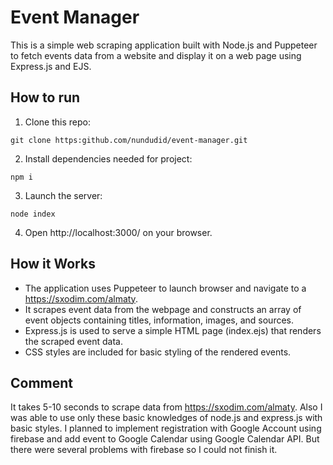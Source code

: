 # Event Manager
This is a simple web scraping application built with Node.js and Puppeteer to fetch events data from a website and display it on a web page using Express.js and EJS.

## How to run
1. Clone this repo:
```
git clone https:github.com/nundudid/event-manager.git
```
2. Install dependencies needed for project:
```
npm i
```
3. Launch the server:
```
node index
```
4. Open http://localhost:3000/ on your browser.

## How it Works
* The application uses Puppeteer to launch browser and navigate to a https://sxodim.com/almaty.
* It scrapes event data from the webpage and constructs an array of event objects containing titles, information, images, and sources.
* Express.js is used to serve a simple HTML page (index.ejs) that renders the scraped event data.
* CSS styles are included for basic styling of the rendered events.

## Comment
It takes 5-10 seconds to scrape data from https://sxodim.com/almaty. Also I was able to use only these basic knowledges of node.js and express.js with basic styles.
I planned to implement registration with Google Account using firebase and add event to Google Calendar using Google Calendar API. But there were several problems 
with firebase so I could not finish it.
